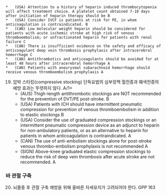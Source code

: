     *   (USA) Attention to a history of heparin induced thrombocytopenia will affect treatment choice. A platelet count obtained 7-10 days after initiation of heparin therapy should be B
    *   (USA) Consider IVCF is patients at risk for PE, in whom anticoagulation is contraindicated. B
    *   (CAN) Low molecular weight heparin should be considered for patients with acute ischemic stroke at high risk of venous thromboembolism; or unfractionated heparin for patients with renal failure C
    *   (CAN) There is insufficient evidence on the safety and efficacy of anticoagulant deep vein thrombosis prophylaxis after intracerebral hemorrhage C
    *   (CAN) Antithrombotics and anticoagulants should be avoided for at least 48 hours after intracerebral hemorrhage A
    *   (CAN) Patients with aneurysmal subarachnoid hemorrhage should receive venous thromboembolism prophylaxis A
19. 압박 스타킹(compressive stocking) 단독요법의 심부정맥 혈전증과 폐색전증의 예방 효과는 뚜렷하지 않다. A/1+
    *   (AUS) Thigh-length antithrombotic stockings are NOT recommended for the prevention of DVT/PE post-stroke. B
    *   (USA) Patients with ICH should have intermittent pneumatic compression for prevention of venous thromboembolism in addition to elastic stockings B
    *   (USA) Consider the use of graduated compression stockings or an intermittent pneumatic compression device as an adjunct to heparin for non-ambulatory patients, or as an alternative to heparin for patients in whom anticoagulation is contraindicated. A
    *   (CAN) The use of anti-embolism stockings alone for post-stroke venous thrombo-embolism prophylaxis is not recommended A
    *   (SIGN) Above-knee graduated elastic compression stockings to reduce the risk of deep vein thrombosis after acute stroke are not recommended. A

### 바 관절 구축
20. 뇌졸중 후 관절 구축 예방을 위해 올바른 자세유지가 고려되어야 한다. GPP
<PAGE>163